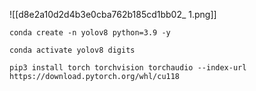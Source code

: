 ![[d8e2a10d2d4b3e0cba762b185cd1bb02_ 1.png]]

```
conda create -n yolov8 python=3.9 -y
```

```
conda activate yolov8 digits
```

```
pip3 install torch torchvision torchaudio --index-url https://download.pytorch.org/whl/cu118
```